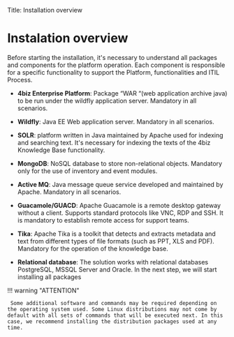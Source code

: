 Title: Installation overview

# Instalation overview

Before starting the installation, it's necessary to understand all packages and components for the platform operation. Each component is responsible for a specific functionality to support the Platform, functionalities and ITIL Process.

* **4biz Enterprise Platform**: Package “WAR “(web application archive java) to be run under the wildfly application server. Mandatory in all scenarios.

* **Wildfly**: Java EE Web application server. Mandatory in all scenarios.

* **SOLR**: platform written in Java maintained by Apache used for indexing and searching text. It's necessary for indexing the texts of the 4biz Knowledge Base functionality.

* **MongoDB**: NoSQL database to store non-relational objects. Mandatory only for the use of inventory and event modules.

* **Active MQ**: Java message queue service developed and maintained by Apache. Mandatory in all scenarios.

* **Guacamole/GUACD**: Apache Guacamole is a remote desktop gateway without a client. Supports standard protocols like VNC, RDP and SSH. It is mandatory to establish remote access for support teams.

* **Tika**: Apache Tika is a toolkit that detects and extracts metadata and text from different types of file formats (such as PPT, XLS and PDF). Mandatory for the operation of the knowledge base.

* **Relational database**: The solution works with relational databases PostgreSQL, MSSQL Server and Oracle. In the next step, we will start installing all packages

!!! warning "ATTENTION"

     Some additional software and commands may be required depending on the operating system used. Some Linux distributions may not come by default with all sets of commands that will be executed next. In this case, we recommend installing the distribution packages used at any time.
